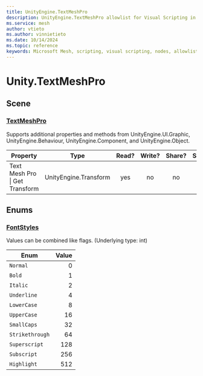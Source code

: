 ```yaml
---
title: UnityEngine.TextMeshPro
description: UnityEngine.TextMeshPro allowlist for Visual Scripting in Mesh.
ms.service: mesh
author: vtieto
ms.author: vinnietieto
ms.date: 10/14/2024
ms.topic: reference
keywords: Microsoft Mesh, scripting, visual scripting, nodes, allowlist
---
```


# Unity\.TextMeshPro

## Scene

### [TextMeshPro](https://docs.unity3d.com/Manual/com.unity.textmeshpro.html)

Supports additional properties and methods from UnityEngine\.UI\.Graphic, UnityEngine\.Behaviour, UnityEngine\.Component, and UnityEngine\.Object.

| Property | Type | Read? | Write? | Share? | Script |
|----------|------|:-----:|:------:|:------:|--------|
|Text Mesh Pro \| Get Transform|UnityEngine\.Transform|yes|no|no|

## Enums

### [FontStyles](https://docs.unity3d.com/Packages/com.unity.textmeshpro@3.0/api/TMPro.FontStyles.html)

Values can be combined like flags\.
\(Underlying type: int)

| Enum | Value |
|------|------:|
|`Normal`|0
|`Bold`|1
|`Italic`|2
|`Underline`|4
|`LowerCase`|8
|`UpperCase`|16
|`SmallCaps`|32
|`Strikethrough`|64
|`Superscript`|128
|`Subscript`|256
|`Highlight`|512
